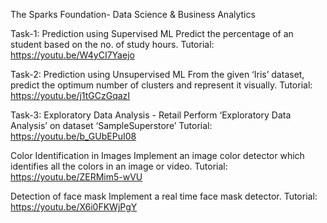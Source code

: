 The Sparks Foundation- Data Science & Business Analytics

Task-1: Prediction using Supervised ML
Predict the percentage of an student based on the no. of study hours.
Tutorial: https://youtu.be/W4yCI7Yaejo

Task-2: Prediction using Unsupervised ML
From the given ‘Iris’ dataset, predict the optimum number of clusters
and represent it visually.
Tutorial: https://youtu.be/j1tGCzGqazI

Task-3: Exploratory Data Analysis - Retail
Perform ‘Exploratory Data Analysis’ on dataset ‘SampleSuperstore’
Tutorial: https://youtu.be/b_GUbEPuI08

Color Identification in Images
Implement an image color detector which identifies all the colors in an
image or video.
Tutorial: https://youtu.be/ZERMim5-wVU

Detection of face mask
Implement a real time face mask detector.
Tutorial: https://youtu.be/X6i0FKWjPgY
